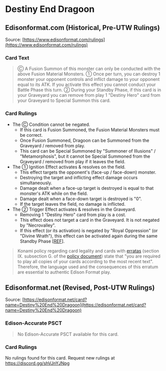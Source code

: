 # Destiny End Dragoon

## Edisonformat.com (Historical, Pre-UTW Rulings)

Source: [https://www.edisonformat.com/rulings](https://www.edisonformat.com/rulings)

### Card Text

> Ⓒ A Fusion Summon of this monster can only be conducted with the above Fusion Material Monsters. ① Once per turn, you can destroy 1 monster your opponent controls and inflict damage to your opponent equal to its ATK. If you activate this effect you cannot conduct your Battle Phase this turn. ② During your Standby Phase, if this card is in your Graveyard you can remove from play 1 "Destiny Hero" card from your Graveyard to Special Summon this card.

### Card Rulings

*   The Ⓒ Condition cannot be negated.
    *   If this card is Fusion Summoned, the Fusion Material Monsters must be correct.
    *   Once Fusion Summoned, Dragoon can be Summoned from the Graveyard / removed from play.
    *   This card can be Special Summoned by "Summoner of Illusions" / "Metamorphosis", but it cannot be Special Summoned from the Graveyard / removed from play if it leaves the field.
*   The ① Ignition Effect activates & resolves on the field.
    *   This effect targets the opponent's (face-up / face-down) monster.
    *   Destroying the target and inflicting effect damage occurs simultaneously.
    *   Damage dealt when a face-up target is destroyed is equal to that monster's ATK while on the field.
    *   Damage dealt when a face-down target is destroyed is "0".
    *   If the target leaves the field, no damage is inflicted.
*   The ② Trigger Effect activates & resolves in the Graveyard.
    *   Removing 1 "Destiny Hero" card from play is a cost.
    *   This effect does not target a card in the Graveyard. It is not negated by "Necrovalley".
    *   If this effect (or its activation) is negated by "Royal Oppression" (or "Divine Wrath"), this effect can be activated again during the same Standby Phase \[[REF](https://web.archive.org/web/20091001204158/http://www.yu-judges.com/cat359_p5.htm)\].

> Konami policy regarding card legality and cards with [erratas](https://yugipedia.com/wiki/Errata) (section IX. subsection G. of the [policy document](https://img.yugioh-card.com/en/gameplay/penalty_guide/YGOTCG_Policy_v_2_1.pdf)) state that "you are required to play all copies of your cards according to the most recent text". Therefore, the language used and the consequences of this erratum are essential to authentic Edison Format play.

## Edisonformat.net (Revised, Post-UTW Rulings)

Source: [https://edisonformat.net/card?name=Destiny%20End%20Dragoon](https://edisonformat.net/card?name=Destiny%20End%20Dragoon)

### Edison-Accurate PSCT

> No Edison-Accurate PSCT available for this card.

### Card Rulings

No rulings found for this card. Request new rulings at https://discord.gg/shVJnYJNpg
            